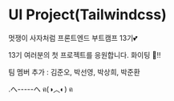 # UI Project(Tailwindcss)

멋쟁이 사자처럼 프론트엔드 부트캠프 13기💕

13기 여러분의 첫 프로젝트를 응원합니다. 화이팅 👏‼️

팀 멤버 추가 : 김준오, 박선영, 박상희, 박준환

.へ-----へ
ฅ(◑︿◐) ฅ
